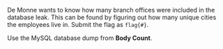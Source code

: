 De Monne wants to know how many branch offices were included in the database leak. This can be found by figuring out how many unique cities the employees live in. Submit the flag as `flag{#}`.

Use the MySQL database dump from **Body Count**.
